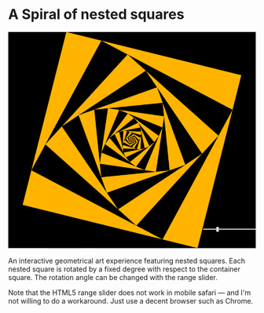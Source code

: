 # A Spiral of nested squares

![squares](squares.png)

An interactive geometrical art experience featuring nested squares. Each nested square is rotated by a fixed degree with respect to the container square. The rotation angle can be changed with the range slider.

Note that the HTML5 range slider does not work in mobile safari &mdash; and I'm not willing to do a workaround. Just use a decent browser such as Chrome.
